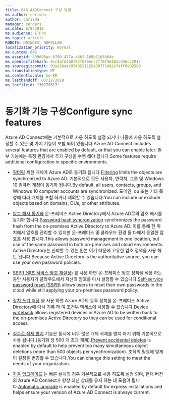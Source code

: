 ```yaml
---
title: 646 AADConnect 구성 방법
ms.author: chrisda
author: chrisda
manager: serdars
ms.date: 6/8/2018
ms.audience: ITPro
ms.topic: article
ROBOTS: NOINDEX, NOFOLLOW
localization_priority: Normal
ms.custom: 646
ms.assetid: 599698ac-6709-477a-a66f-169b3165064e
ms.openlocfilehash: 6cc4afb4b0f67fb76ecc7ff8f564b1cd36cc291c
ms.sourcegitcommit: 03a156a9c9740521155a30775492c7dff0982588
ms.translationtype: MT
ms.contentlocale: ko-KR
ms.lasthandoff: 03/22/2019
ms.locfileid: "30779517"
---
```

# <a name="configure-sync-features"></a><span data-ttu-id="a1356-102">동기화 기능 구성</span><span class="sxs-lookup"><span data-stu-id="a1356-102">Configure sync features</span></span>

<span data-ttu-id="a1356-103">Azure AD Connect에는 기본적으로 사용 하도록 설정 되거나 나중에 사용 하도록 설정할 수 있는 몇 가지 기능이 포함 되어 있습니다.</span><span class="sxs-lookup"><span data-stu-id="a1356-103">Azure AD Connect includes several features that are enabled by default, or that you can enable later.</span></span> <span data-ttu-id="a1356-104">일부 기능에는 특정 환경에서 추가 구성을 수행 해야 합니다.</span><span class="sxs-lookup"><span data-stu-id="a1356-104">Some features require additional configuration in specific environments.</span></span>
  
- <span data-ttu-id="a1356-105">[필터링](https://docs.microsoft.com/azure/active-directory/connect/active-directory-aadconnectsync-configure-filtering) 제한 개체가 Azure AD로 동기화 됩니다.</span><span class="sxs-lookup"><span data-stu-id="a1356-105">[Filtering](https://docs.microsoft.com/azure/active-directory/connect/active-directory-aadconnectsync-configure-filtering) limits the objects are synchronized to Azure AD.</span></span> <span data-ttu-id="a1356-106">기본적으로 모든 사용자, 연락처, 그룹 및 Windows 10 컴퓨터 계정이 동기화 됩니다.</span><span class="sxs-lookup"><span data-stu-id="a1356-106">By default, all users, contacts, groups, and Windows 10 computer accounts are synchronized.</span></span> <span data-ttu-id="a1356-107">도메인, ou 또는 기타 특성에 따라 개체를 포함 하거나 제외할 수 있습니다.</span><span class="sxs-lookup"><span data-stu-id="a1356-107">You can include or exclude objects based on domains, OUs, or other attributes.</span></span> 
    
- <span data-ttu-id="a1356-108">[암호 해시 동기화](https://docs.microsoft.com/azure/active-directory/connect/active-directory-aadconnectsync-implement-password-hash-synchronization) 온-프레미스 Active Directory에서 Azure AD로의 암호 해시를 동기화 합니다.</span><span class="sxs-lookup"><span data-stu-id="a1356-108">[Password hash syncronization](https://docs.microsoft.com/azure/active-directory/connect/active-directory-aadconnectsync-implement-password-hash-synchronization) synchronizes the password hash from the on-premises Active Directory to Azure AD.</span></span> <span data-ttu-id="a1356-109">이를 통해 한 위치에서 암호를 관리할 수 있지만 온-프레미스 및 클라우드 환경 둘 다에서 동일한 암호를 사용 합니다.</span><span class="sxs-lookup"><span data-stu-id="a1356-109">This allows password management in one location, but use of the same password in both on-premises and cloud environments.</span></span> <span data-ttu-id="a1356-110">Active Directory는 신뢰할 수 있는 원본 이기 때문에 고유한 암호 정책을 사용 해도 됩니다.</span><span class="sxs-lookup"><span data-stu-id="a1356-110">Because Active Directory is the authoritative source, you can use your own password policies.</span></span> 
    
- <span data-ttu-id="a1356-111">[SSPR (셀프 서비스 암호 재설정)](https://docs.microsoft.com/azure/active-directory/authentication/quickstart-sspr) 를 사용 하면 온-프레미스 암호 정책을 적용 하는 동안 사용자가 클라우드에서 자신의 암호를 다시 설정할 수 있습니다.</span><span class="sxs-lookup"><span data-stu-id="a1356-111">[Self-service password reset (SSPR)](https://docs.microsoft.com/azure/active-directory/authentication/quickstart-sspr) allows users to reset their own passwords in the cloud while still applying your on-premises password policy.</span></span> 
    
- <span data-ttu-id="a1356-112">[장치 쓰기 저장](https://docs.microsoft.com/azure/active-directory/connect/active-directory-aadconnect-feature-device-writeback) 을 사용 하면 Azure AD의 등록 장치를 온-프레미스 Active Directory에 다시 기록 하 여 조건부 액세스에 사용할 수 있습니다.</span><span class="sxs-lookup"><span data-stu-id="a1356-112">[Device writeback](https://docs.microsoft.com/azure/active-directory/connect/active-directory-aadconnect-feature-device-writeback) allows registered devices in Azure AD to be written back to the on-premises Active Directory so they can be used for conditional access.</span></span> 
    
- <span data-ttu-id="a1356-113">[실수로 삭제 방지](https://docs.microsoft.com/azure/active-directory/connect/active-directory-aadconnectsync-feature-prevent-accidental-deletes) 기능은 동시에 너무 많은 개체 삭제를 방지 하기 위해 기본적으로 사용 됩니다 (동기화 당 500 개 초과 개체).</span><span class="sxs-lookup"><span data-stu-id="a1356-113">[Prevent accidental deletes](https://docs.microsoft.com/azure/active-directory/connect/active-directory-aadconnectsync-feature-prevent-accidental-deletes) is enabled by default to help prevent too many simultaneous object deletions (more than 500 objects per synchronization).</span></span> <span data-ttu-id="a1356-114">조직의 필요에 맞게이 설정을 변경할 수 있습니다.</span><span class="sxs-lookup"><span data-stu-id="a1356-114">You can change this setting to meet the needs of your organization.</span></span> 
    
- <span data-ttu-id="a1356-115">[자동 업그레이드](https://docs.microsoft.com/azure/active-directory/connect/active-directory-aadconnect-feature-automatic-upgrade) 는 빠른 설치의 경우 기본적으로 사용 하도록 설정 되며, 현재 버전의 Azure AD Connect가 항상 최신 상태를 유지 하는 데 도움이 됩니다.</span><span class="sxs-lookup"><span data-stu-id="a1356-115">[Automatic upgrade](https://docs.microsoft.com/azure/active-directory/connect/active-directory-aadconnect-feature-automatic-upgrade) is enabled by default for express installations and helps ensure your version of Azure AD Connect is always current.</span></span> 
    

